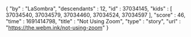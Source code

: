 {
  "by" : "LaSombra",
  "descendants" : 12,
  "id" : 37034145,
  "kids" : [ 37034540, 37034579, 37034460, 37034524, 37034597 ],
  "score" : 46,
  "time" : 1691414798,
  "title" : "Not Using Zoom",
  "type" : "story",
  "url" : "https://the.webm.ink/not-using-zoom"
}
